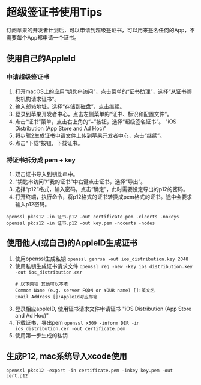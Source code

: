 超级签证书使用Tips
=================

订阅苹果的开发者计划后，可以申请到超级签证书，可以用来签名任何的App，不需要每个App都申请一个证书。

## 使用自己的AppleId

### 申请超级签证书

1. 打开macOS上的应用“钥匙串访问”，点击菜单的“证书助理”，选择“从证书颁发机构请求证书”。
2. 输入邮箱地址，选择“存储到磁盘”，点击继续。
3. 登录到苹果开发者中心，点击左侧菜单的“证书、标识和配置文件”。
4. 点击“证书”菜单，点击右上角的“+”按钮，选择“超级签名证书”。 "iOS Distribution (App Store and Ad Hoc)"
5. 将步骤2生成证书申请文件上传到苹果开发者中心，点击“继续”。
6. 点击“下载”按钮，下载证书。

### 将证书拆分成 pem + key

1. 双击证书导入到钥匙串中。
2. “钥匙串访问”/“我的证书”中右键点击证书，选择“导出”。
3. 选择“p12”格式，输入密码，点击“确定”，此时需要设定导出的p12的密码。
4. 打开终端，执行命令，将p12格式的证书转换成pem格式的证书。途中会要求输入p12密码。

```shell
openssl pkcs12 -in 证书.p12 -out certificate.pem -clcerts -nokeys
openssl pkcs12 -in 证书.p12 -out key.pem -nocerts -nodes
```

## 使用他人(或自己)的AppleID生成证书

1. 使用openssl生成私钥 `openssl genrsa -out ios_distribution.key 2048`
2. 使用私钥生成证书请求文件 `openssl req -new -key ios_distribution.key -out ios_distribution.csr`
    ```
    # 以下两项 其他可以不填
    Common Name (e.g. server FQDN or YOUR name) []:英文名
    Email Address []:AppleId对应邮箱
    ```
3. 登录相应appleID, 使用证书请求文件申请证书 "iOS Distribution (App Store and Ad Hoc)"
4. 下载证书，导出pem `openssl x509 -inform DER -in ios_distribution.cer -out certificate.pem`
5. 使用第一步生成的私钥

## 生成P12, mac系统导入xcode使用

```shell
openssl pkcs12 -export -in certificate.pem -inkey key.pem -out cert.p12
```